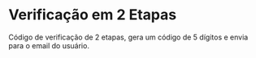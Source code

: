 # Verificação em 2 Etapas

Código de verificação de 2 etapas, gera um código de 5 dígitos e envia para o email do usuário.
